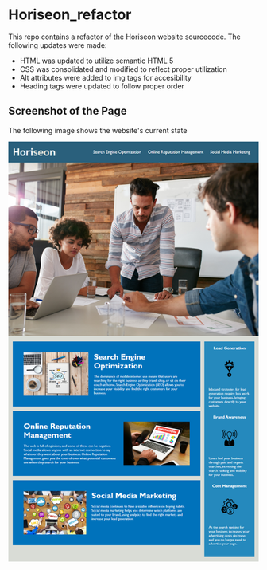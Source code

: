 # Horiseon_refactor
This repo contains a refactor of the Horiseon website sourcecode. The following updates were made:

- HTML was updated to utilize semantic HTML 5
- CSS was consolidated and modified to reflect proper utilization
- Alt attributes were added to img tags for accesibility
- Heading tags were updated to follow proper order

## Screenshot of the Page

The following image shows the website's current state

![The Horiseon webpage includes a navigation bar, a header image, and cards with text and images at the bottom of the page.](./Develop/assets/images/Horiseon.png)
